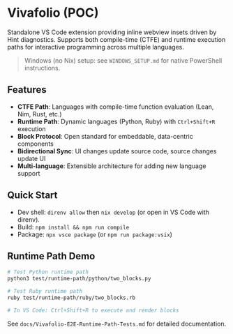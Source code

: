 # Vivafolio (POC)

Standalone VS Code extension providing inline webview insets driven by Hint diagnostics. Supports both compile-time (CTFE) and runtime execution paths for interactive programming across multiple languages.

> Windows (no Nix) setup: see `WINDOWS_SETUP.md` for native PowerShell instructions.

## Features

- **CTFE Path**: Languages with compile-time function evaluation (Lean, Nim, Rust, etc.)
- **Runtime Path**: Dynamic languages (Python, Ruby) with `Ctrl+Shift+R` execution
- **Block Protocol**: Open standard for embeddable, data-centric components
- **Bidirectional Sync**: UI changes update source code, source changes update UI
- **Multi-language**: Extensible architecture for adding new language support

## Quick Start

- Dev shell: `direnv allow` then `nix develop` (or open in VS Code with direnv).
- Build: `npm install && npm run compile`
- Package: `npx vsce package` (or `npm run package:vsix`)

## Runtime Path Demo

```bash
# Test Python runtime path
python3 test/runtime-path/python/two_blocks.py

# Test Ruby runtime path
ruby test/runtime-path/ruby/two_blocks.rb

# In VS Code: Ctrl+Shift+R to execute and render blocks
```

See `docs/Vivafolio-E2E-Runtime-Path-Tests.md` for detailed documentation.

